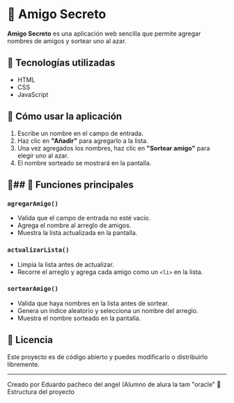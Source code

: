 # 🎉 Amigo Secreto

**Amigo Secreto** es una aplicación web sencilla que permite agregar nombres de amigos y sortear uno al azar.  

## 🚀 Tecnologías utilizadas
- HTML  
- CSS  
- JavaScript  

## 📌 Cómo usar la aplicación  
1. Escribe un nombre en el campo de entrada.  
2. Haz clic en **"Añadir"** para agregarlo a la lista.  
3. Una vez agregados los nombres, haz clic en **"Sortear amigo"** para elegir uno al azar.  
4. El nombre sorteado se mostrará en la pantalla.  

## 📂## 🔧 Funciones principales  
### `agregarAmigo()`
- Valida que el campo de entrada no esté vacío.  
- Agrega el nombre al arreglo de amigos.  
- Muestra la lista actualizada en la pantalla.  

### `actualizarLista()`
- Limpia la lista antes de actualizar.  
- Recorre el arreglo y agrega cada amigo como un `<li>` en la lista.  

### `sortearAmigo()`
- Valida que haya nombres en la lista antes de sortear.  
- Genera un índice aleatorio y selecciona un nombre del arreglo.  
- Muestra el nombre sorteado en la pantalla.  

## 📜 Licencia  
Este proyecto es de código abierto y puedes modificarlo o distribuirlo libremente.  

---
Creado por Eduardo pacheco del angel (Alumno de alura la tam "oracle" 🚀 Estructura del proyecto
